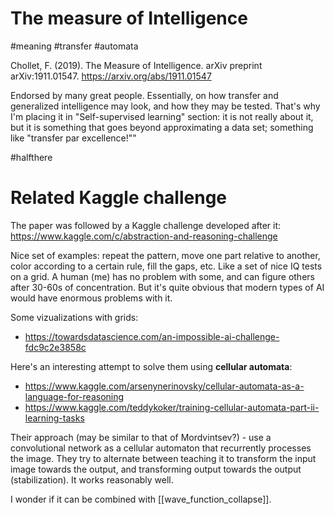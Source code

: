 # The measure of Intelligence

#meaning #transfer #automata

Chollet, F. (2019). The Measure of Intelligence. arXiv preprint arXiv:1911.01547.
https://arxiv.org/abs/1911.01547

Endorsed by many great  people. Essentially, on how transfer and generalized intelligence may look, and how they may be tested. That's why I'm placing it in "Self-supervised learning" section: it is not really about it, but it is something that goes beyond approximating a data set; something like "transfer par excellence!""

#halfthere

# Related Kaggle challenge

The paper was followed by a Kaggle challenge developed after it:
https://www.kaggle.com/c/abstraction-and-reasoning-challenge

Nice set of examples: repeat the pattern, move one part relative to another, color according to a certain rule, fill the gaps, etc. Like a set of nice IQ tests on a grid. A human (me) has no problem with some, and can figure others after 30-60s of concentration. But it's quite obvious that modern types of AI would have enormous problems with it.

Some vizualizations with grids:
* https://towardsdatascience.com/an-impossible-ai-challenge-fdc9c2e3858c


Here's an interesting attempt to solve them using **cellular automata**:
* https://www.kaggle.com/arsenynerinovsky/cellular-automata-as-a-language-for-reasoning
* https://www.kaggle.com/teddykoker/training-cellular-automata-part-ii-learning-tasks

Their approach (may be similar to that of Mordvintsev?) - use a convolutional network as a cellular automaton that recurrently processes the image. They try to alternate between teaching it to transform the input image towards the output, and transforming output towards the output (stabilization). It works reasonably well.

I wonder if it can be combined with [[wave_function_collapse]].